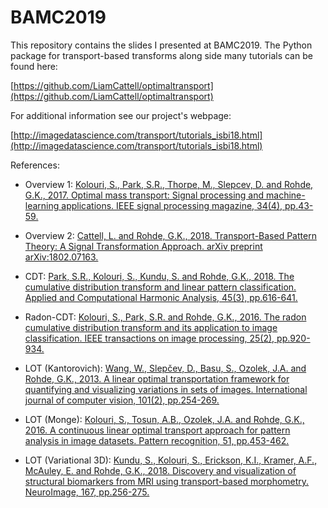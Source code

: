 # BAMC2019

This repository contains the slides I presented at BAMC2019. The Python package for transport-based transforms along side many tutorials can be found here:

[https://github.com/LiamCattell/optimaltransport](https://github.com/LiamCattell/optimaltransport)

For additional information see our project's webpage: 

[http://imagedatascience.com/transport/tutorials_isbi18.html](http://imagedatascience.com/transport/tutorials_isbi18.html)


References:

* Overview 1: [Kolouri, S., Park, S.R., Thorpe, M., Slepcev, D. and Rohde, G.K., 2017. Optimal mass transport: Signal processing and machine-learning applications. IEEE signal processing magazine, 34(4), pp.43-59.](https://ieeexplore.ieee.org/document/7974883)

* Overview 2: [Cattell, L. and Rohde, G.K., 2018. Transport-Based Pattern Theory: A Signal Transformation Approach. arXiv preprint arXiv:1802.07163.](https://arxiv.org/pdf/1802.07163.pdf)

* CDT: [Park, S.R., Kolouri, S., Kundu, S. and Rohde, G.K., 2018. The cumulative distribution transform and linear pattern classification. Applied and Computational Harmonic Analysis, 45(3), pp.616-641.](https://www.sciencedirect.com/science/article/pii/S1063520317300076)

* Radon-CDT: [Kolouri, S., Park, S.R. and Rohde, G.K., 2016. The radon cumulative distribution transform and its application to image classification. IEEE transactions on image processing, 25(2), pp.920-934.](https://ieeexplore.ieee.org/document/7358128)

* LOT (Kantorovich): [Wang, W., Slepčev, D., Basu, S., Ozolek, J.A. and Rohde, G.K., 2013. A linear optimal transportation framework for quantifying and visualizing variations in sets of images. International journal of computer vision, 101(2), pp.254-269.](https://link.springer.com/article/10.1007/s11263-012-0566-z)

* LOT (Monge): [Kolouri, S., Tosun, A.B., Ozolek, J.A. and Rohde, G.K., 2016. A continuous linear optimal transport approach for pattern analysis in image datasets. Pattern recognition, 51, pp.453-462.](https://www.sciencedirect.com/science/article/abs/pii/S0031320315003507)

* LOT (Variational 3D): [Kundu, S., Kolouri, S., Erickson, K.I., Kramer, A.F., McAuley, E. and Rohde, G.K., 2018. Discovery and visualization of structural biomarkers from MRI using transport-based morphometry. NeuroImage, 167, pp.256-275.](https://www.sciencedirect.com/science/article/pii/S1053811917309151)

